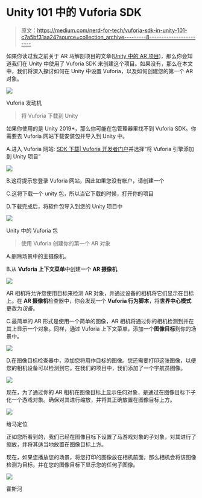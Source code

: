 # Unity 101 中的 Vuforia SDK

> 原文：<https://medium.com/nerd-for-tech/vuforia-sdk-in-unity-101-c7a5bf31aa24?source=collection_archive---------8----------------------->

如果你读过我之前关于 AR 马解剖项目的文章([Unity 中的 AR 项目](/geekculture/progression-report-ar-project-in-unity-e61d628fd31))，那么你会知道我们在 Unity 中使用了 Vuforia SDK 来创建这个项目。如果没有，那么在本文中，我们将深入探讨如何在 Unity 中设置 Vuforia，以及如何创建您的第一个 AR 对象。

![](img/6803e2d7fdaeaff71a649e953a67b9dd.png)

Vuforia 发动机

> 将 Vuforia 下载到 Unity

如果你使用的是 Unity 2019+，那么你可能在包管理器里找不到 Vuforia SDK。你需要去 Vuforia 网站下载安装包并导入到 Unity 中。

A.进入 Vuforia 网站: [SDK 下载| Vuforia 开发者门户](https://developer.vuforia.com/downloads/sdk)并选择“将 Vuforia 引擎添加到 Unity 项目”

![](img/22c3a617fb657eb9991dd084bbebc8aa.png)

B.这将提示您登录 Vuforia 网站，因此如果您没有帐户，请创建一个

C.这将下载一个 unity 包，所以当它下载的时候，打开你的项目

D.下载完成后，将软件包导入到您的 Unity 项目中

![](img/ee1944ccc13f401aee0f48d3f742c36e.png)

Unity 中的 Vuforia 包

> 使用 Vuforia 创建你的第一个 AR 对象

A.删除场景中的主摄像机。

B.从 **Vuforia 上下文菜单**中创建一个 **AR 摄像机**

![](img/6f850073fd03865a8433b1bdc22bc6b0.png)

AR 相机将允许您使用目标来检测 AR 对象，并通过设备的相机将它们显示在目标上。在 **AR 摄像机**检查器中，你会发现一个 **Vuforia 行为脚本**，将**世界中心模式**更改为*设备*。

C.最简单的 AR 形式是使用一个简单的图像，AR 相机将通过你的相机检测到并在其上显示一个对象。同样，通过 Vuforia 上下文菜单，添加一个**图像目标**到你的场景中。

![](img/a3d1bca97ec9bf366d83199fa31b7a2f.png)

D.在图像目标检查器中，添加您将用作目标的图像。您还需要打印这张图像，以便您的相机设备可以检测到它。在我们的项目中，我们添加了一个宇航员图像。

![](img/b39d4c4d02ab659000c241c364c744b0.png)

现在，为了通过你的 AR 相机在图像目标上显示任何对象，是通过在图像目标下子化一个游戏对象。确保对其进行缩放，并将其正确放置在图像目标上方。

![](img/351407c7675bb5ec8c52153c0b2e8aa5.png)

给马定位

正如您所看到的，我们已经在图像目标下设置了马游戏对象的子对象，对其进行了缩放，并将其适当地放置在图像目标上方。

现在，如果您播放您的场景，将您打印的图像放在相机前面，那么相机会将该图像检测为目标，并在您的图像目标下显示您的任何子图像。

![](img/a6c66656bf392f3f292d3e04051a6cf9.png)

霍斯河